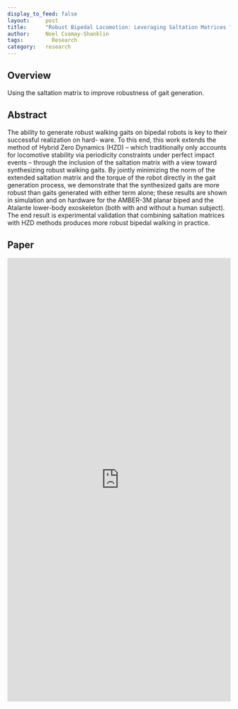 ```yaml
---
display_to_feed: false
layout:     post
title:      "Robust Bipedal Locomotion: Leveraging Saltation Matrices for Gait Optimization"
author:     Noel Csomay-Shanklin
tags: 		  Research
category:   research
---
```


## Overview
Using the saltation matrix to improve robustness of gait generation.

## Abstract
The ability to generate robust walking gaits on
bipedal robots is key to their successful realization on hard-
ware. To this end, this work extends the method of Hybrid
Zero Dynamics (HZD) – which traditionally only accounts for
locomotive stability via periodicity constraints under perfect
impact events – through the inclusion of the saltation matrix
with a view toward synthesizing robust walking gaits. By jointly
minimizing the norm of the extended saltation matrix and the
torque of the robot directly in the gait generation process, we
demonstrate that the synthesized gaits are more robust than
gaits generated with either term alone; these results are shown
in simulation and on hardware for the AMBER-3M planar
biped and the Atalante lower-body exoskeleton (both with and
without a human subject). The end result is experimental
validation that combining saltation matrices with HZD methods
produces more robust bipedal walking in practice.

## Paper
<iframe style="width:100%" height="1000px" src="https://noelc-s.github.io/website/papers/Saltation.pdf" frameborder="0" allowfullscreen></iframe>
